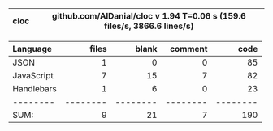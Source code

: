 cloc|github.com/AlDanial/cloc v 1.94  T=0.06 s (159.6 files/s, 3866.6 lines/s)
--- | ---

Language|files|blank|comment|code
:-------|-------:|-------:|-------:|-------:
JSON|1|0|0|85
JavaScript|7|15|7|82
Handlebars|1|6|0|23
--------|--------|--------|--------|--------
SUM:|9|21|7|190
